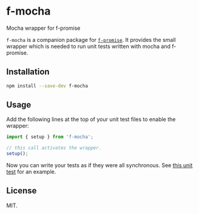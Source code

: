 # f-mocha

Mocha wrapper for f-promise

`f-mocha` is a companion package for [`f-promise`](https://github.com/Sage/f-promise). 
It provides the small wrapper which is needed to run unit tests written with mocha and f-promise.

## Installation

``` sh
npm install --save-dev f-mocha
```

## Usage

Add the following lines at the top of your unit test files to enable the wrapper:

```js
import { setup } from 'f-mocha';

// this call activates the wrapper.
setup();
```

Now you can write your tests as if they were all synchronous. 
See [this unit test](test/basic-test.ts) for an example.

## License

MIT.

